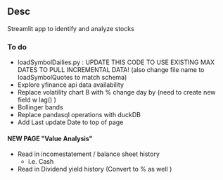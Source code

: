 ## Desc 
Streamlit app to identify and analyze stocks 

### To do
- loadSymbolDailies.py :  UPDATE THIS CODE TO USE EXISTING MAX DATES TO PULL INCREMENTAL DATA! (also change file name to loadSymbolQuotes to match schema)
- Explore yfinance api data availability 
- Replace volatility chart B with % change day by (need to create new field w lag() )
- Bollinger bands
- Replace pandasql operations with duckDB
- Add Last update Date to top of page 
#### NEW PAGE "Value Analysis" 
- Read in incomestatement / balance sheet history
    - i.e. Cash
- Read in Dividend yield history (Convert to % as well )
